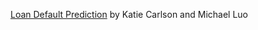 [Loan Default Prediction](https://github.com/mluop/KatieAndMichael) by Katie Carlson and Michael Luo
